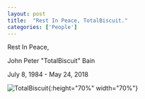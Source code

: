 ```yaml
---
layout: post
title:  "Rest In Peace, TotalBiscuit."
categories: ['People']
---
```


Rest In Peace,

John Peter "TotalBiscuit" Bain

July 8, 1984 - May 24, 2018

![TotalBiscuit](/images/posts/2018-05-25-01-img1-totalbiscuit.jpg){:height="70%" width="70%"}
